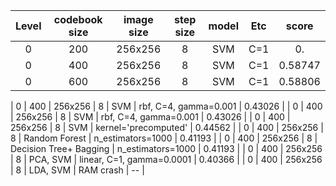 
| Level | codebook size | image size | step size  | model | Etc | score |
|:--:|:--:|:--:|:--:|:--:|:--:|:--:|
| 0 | 200 |  256x256 | 8 | SVM | C=1| 0. |
| 0 | 400 |  256x256 | 8 | SVM | C=1| 0.58747 |
| 0 | 600 |  256x256 | 8 | SVM | C=1 | 0.58806 |

| 0 | 400 |  256x256 | 8 | SVM | rbf, C=4, gamma=0.001 | 0.43026 |
| 0 | 400 |  256x256 | 8 | SVM | rbf, C=4, gamma=0.001 | 0.43026 |
| 0 | 400 |  256x256 | 8 | SVM | kernel='precomputed' | 0.44562 |
| 0 | 400 |  256x256 | 8 | Random Forest | n_estimators=1000 | 0.41193 |
| 0 | 400 |  256x256 | 8 | Decision Tree+ Bagging | n_estimators=1000 | 0.41193 |
| 0 | 400 |  256x256 | 8 | PCA, SVM | linear, C=1, gamma=0.0001 | 0.40366 |
| 0 | 400 |  256x256 | 8 | LDA, SVM | RAM crash | -- |

